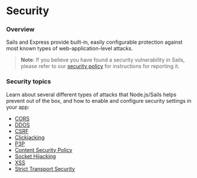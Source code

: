 # Security

### Overview

Sails and Express provide built-in, easily configurable protection against most known types of web-application-level attacks.

> **Note**: If you believe you have found a security vulnerability in Sails, please refer to our [security policy](https://github.com/balderdashy/sails-docs/blob/master/security/SAILS-SECURITY-POLICY.md) for instructions for reporting it.


### Security topics

Learn about several different types of attacks that Node.js/Sails helps prevent out of the box, and how to enable and configure security settings in your app:

+ [CORS](http://sailsjs.com/documentation/concepts/security/content-security-policy)
+ [DDOS](http://sailsjs.com/documentation/concepts/security/ddos)
+ [CSRF](http://sailsjs.com/documentation/concepts/security/csrf)
+ [Clickjacking](http://sailsjs.com/documentation/concepts/security/clickjacking)
+ [P3P](http://sailsjs.com/documentation/concepts/security/p3p)
+ [Content Security Policy](http://sailsjs.com/documentation/concepts/security/content-security-policy)
+ [Socket Hijacking](http://sailsjs.com/documentation/concepts/security/socket-hijacking)
+ [XSS](http://sailsjs.com/documentation/concepts/security/xss)
+ [Strict Transport Security](http://sailsjs.com/documentation/concepts/security/strict-transport-security)


<docmeta name="displayName" value="Security">


